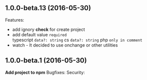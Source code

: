 ## 1.0.0-beta.13 (2016-05-30)

Features:

  - add ignory __check__ for create project
  - add default value `required`   
     typescript `data?: string`
     cs `data?: string`
     php `only in comment`
  - watch - It decided to use onchange or other utilities 



## 1.0.0-beta.1 (2016-05-30)
**Add project to npm**
Bugfixes:
Security:
